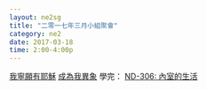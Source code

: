 ```yaml
---
layout: ne2sg
title: "二零一七年三月小組聚會"
category: ne2
date: 2017-03-18
time: 2:00-4:00p
---
```

<span>[我寧願有耶穌](http://www.youtube.com/watch?v=DF2iDjLCIsc)</span>
<span>[成為我異象](http://www.youtube.com/watch?v=KDi9Fh4t4Ks)</span>
<span>學完： [ND-306: 內室的生活](/ne2/newman.html)</span>
